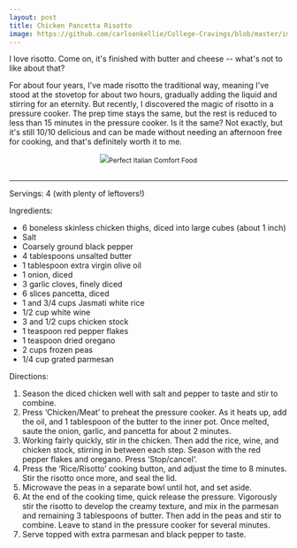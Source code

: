 ```yaml
---
layout: post
title: Chicken Pancetta Risotto
image: https://github.com/carlsonkellie/College-Cravings/blob/master/images/chicken-pancetta-risotto.png?raw=true
---
```


I love risotto. Come on, it's finished with butter and cheese -- what's not to like about that? 

For about four years, I've made risotto the traditional way, meaning I've stood at the stovetop for about two hours, gradually adding the liquid and stirring for an eternity. But recently, I discovered the magic of risotto in a pressure cooker. The prep time stays the same, but the rest is reduced to less than 15 minutes in the pressure cooker. Is it the same? Not exactly, but it's still 10/10 delicious and can be made without needing an afternoon free for cooking, and that's definitely worth it to me.

<p style="float:center; font-size: 9pt; text-align: center; width: 50%; margin-left: 25%; margin-bottom: 0.5em;"><img src="https://github.com/carlsonkellie/College-Cravings/blob/master/images/chicken-pancetta-risotto.png?raw=true">Perfect Italian Comfort Food<br><br></p>

<hr>


Servings: 4 (with plenty of leftovers!)

Ingredients:
* 6 boneless skinless chicken thighs, diced into large cubes (about 1 inch)
* Salt
* Coarsely ground black pepper
* 4 tablespoons unsalted butter
* 1 tablespoon extra virgin olive oil
* 1 onion, diced
* 3 garlic cloves, finely diced
* 6 slices pancetta, diced
* 1 and 3/4 cups Jasmati white rice
* 1/2 cup white wine
* 3 and 1/2 cups chicken stock
* 1 teaspoon red pepper flakes
* 1 teaspoon dried oregano
* 2 cups frozen peas
* 1/4 cup grated parmesan

Directions:
1. Season the diced chicken well with salt and pepper to taste and stir to combine.
2. Press ‘Chicken/Meat’ to preheat the pressure cooker. As it heats up, add the oil, and 1 tablespoon of the butter to the inner pot. Once melted, saute the onion, garlic, and pancetta for about 2 minutes.
3. Working fairly quickly, stir in the chicken. Then add the rice, wine, and chicken stock, stirring in between each step. Season with the red pepper flakes and oregano. Press ‘Stop/cancel’.
4. Press the ‘Rice/Risotto’ cooking button, and adjust the time to 8 minutes. Stir the risotto once more, and seal the lid.
5. Microwave the peas in a separate bowl until hot, and set aside.
6. At the end of the cooking time, quick release the pressure. Vigorously stir the risotto to develop the creamy texture, and mix in the parmesan and remaining 3 tablespoons of butter. Then add in the peas and stir to combine. Leave to stand in the pressure cooker for several minutes.
7. Serve topped with extra parmesan and black pepper to taste.
